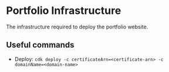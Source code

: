 # Portfolio Infrastructure

The infrastructure required to deploy the portfolio website.

## Useful commands

- Deploy: `cdk deploy -c certificateArn=<certificate-arn> -c domainName=<domain-name> `
